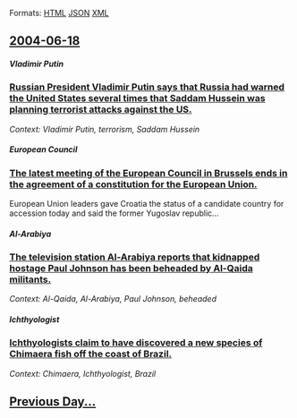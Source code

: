 
Formats: [HTML](2004/06/18/index.html)  [JSON](2004/06/18/index.json)  [XML](2004/06/18/index.xml)  

## [2004-06-18](/news/2004/06/18/index.md)

##### Vladimir Putin
### [ Russian President Vladimir Putin says that Russia had warned the United States several times that Saddam Hussein was planning terrorist attacks against the US. ](/news/2004/06/18/russian-president-vladimir-putin-says-that-russia-had-warned-the-united-states-several-times-that-saddam-hussein-was-planning-terrorist-att.md)
_Context: Vladimir Putin, terrorism, Saddam Hussein_

##### European Council
### [ The latest meeting of the European Council in Brussels ends in the agreement of a constitution for the European Union. ](/news/2004/06/18/the-latest-meeting-of-the-european-council-in-brussels-ends-in-the-agreement-of-a-constitution-for-the-european-union.md)
European Union leaders gave Croatia the status of a candidate country for accession today and said the former Yugoslav republic&hellip;

##### Al-Arabiya
### [ The television station Al-Arabiya reports that kidnapped hostage Paul Johnson has been beheaded by Al-Qaida militants. ](/news/2004/06/18/the-television-station-al-arabiya-reports-that-kidnapped-hostage-paul-johnson-has-been-beheaded-by-al-qaida-militants.md)
_Context: Al-Qaida, Al-Arabiya, Paul Johnson, beheaded_

##### Ichthyologist
### [ Ichthyologists claim to have discovered a new species of Chimaera fish off the coast of Brazil. ](/news/2004/06/18/ichthyologists-claim-to-have-discovered-a-new-species-of-chimaera-fish-off-the-coast-of-brazil.md)
_Context: Chimaera, Ichthyologist, Brazil_

## [Previous Day...](/news/2004/06/17/index.md)

